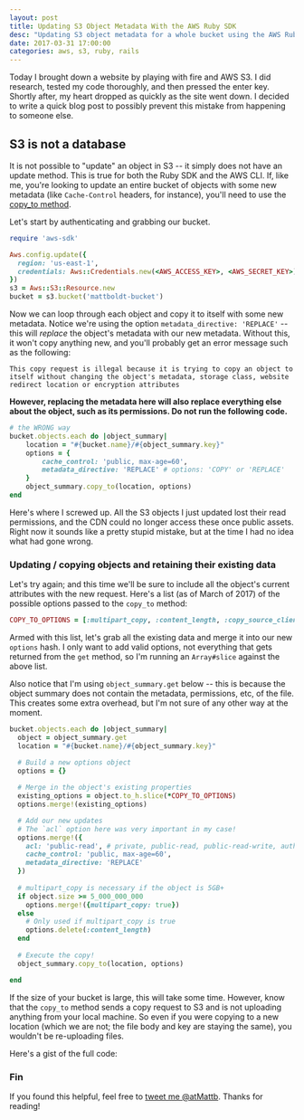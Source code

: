 ```yaml
---
layout: post
title: Updating S3 Object Metadata With the AWS Ruby SDK
desc: "Updating S3 object metadata for a whole bucket using the AWS Ruby sdk"
date: 2017-03-31 17:00:00
categories: aws, s3, ruby, rails
---
```


Today I brought down a website by playing with fire and AWS S3. I did research, tested my code thoroughly, and then pressed the enter key. Shortly after, my heart dropped as quickly as the site went down. I decided to write a quick blog post to possibly prevent this mistake from happening to someone else.

## S3 is not a database

It is not possible to "update" an object in S3 -- it simply does not have an update method. This is true for both the Ruby SDK and the AWS CLI. If, like me, you're looking to update an entire bucket of objects with some new metadata (like `Cache-Control` headers, for instance), you'll need to use the [copy_to method](http://docs.aws.amazon.com/sdkforruby/api/Aws/S3/Object.html#copy_to-instance_method).

Let's start by authenticating and grabbing our bucket. 

```ruby
require 'aws-sdk'

Aws.config.update({
  region: 'us-east-1',
  credentials: Aws::Credentials.new(<AWS_ACCESS_KEY>, <AWS_SECRET_KEY>)
})
s3 = Aws::S3::Resource.new
bucket = s3.bucket('mattboldt-bucket')
```

Now we can loop through each object and copy it to itself with some new metadata. Notice we're using the option `metadata_directive: 'REPLACE'` -- this will _replace_ the object's metadata with our new metadata. Without this, it won't copy anything new, and you'll probably get an error message such as the following:

```
This copy request is illegal because it is trying to copy an object to itself without changing the object's metadata, storage class, website redirect location or encryption attributes
```
 **However, replacing the metadata here will also replace everything else about the object, such as its permissions. Do not run the following code.**

```ruby
# the WRONG way
bucket.objects.each do |object_summary|
	location = "#{bucket.name}/#{object_summary.key}"
	options = {
		cache_control: 'public, max-age=60',
		metadata_directive: 'REPLACE' # options: 'COPY' or 'REPLACE'
	}
	object_summary.copy_to(location, options)
end
```

Here's where I screwed up. All the S3 objects I just updated lost their read permissions, and the CDN could no longer access these once public assets. Right now it sounds like a pretty stupid mistake, but at the time I had no idea what had gone wrong.

### Updating / copying objects and retaining their existing data

Let's try again; and this time we'll be sure to include all the object's current attributes with the new request. Here's a list (as of March of 2017) of the possible options passed to the `copy_to` method:

```ruby
COPY_TO_OPTIONS = [:multipart_copy, :content_length, :copy_source_client, :copy_source_region, :acl, :cache_control, :content_disposition, :content_encoding, :content_language, :content_type, :copy_source_if_match, :copy_source_if_modified_since, :copy_source_if_none_match, :copy_source_if_unmodified_since, :expires, :grant_full_control, :grant_read, :grant_read_acp, :grant_write_acp, :metadata, :metadata_directive, :tagging_directive, :server_side_encryption, :storage_class, :website_redirect_location, :sse_customer_algorithm, :sse_customer_key, :sse_customer_key_md5, :ssekms_key_id, :copy_source_sse_customer_algorithm, :copy_source_sse_customer_key, :copy_source_sse_customer_key_md5, :request_payer, :tagging, :use_accelerate_endpoint]
```

Armed with this list, let's grab all the existing data and merge it into our new `options` hash. I only want to add valid options, not everything that gets returned from the `get` method, so I'm running an `Array#slice` against the above list.

Also notice that I'm using `object_summary.get` below -- this is because the object summary does not contain the metadata, permissions, etc, of the file. This creates some extra overhead, but I'm not sure of any other way at the moment.

```ruby
bucket.objects.each do |object_summary|
  object = object_summary.get
  location = "#{bucket.name}/#{object_summary.key}"

  # Build a new options object
  options = {}
 
  # Merge in the object's existing properties
  existing_options = object.to_h.slice(*COPY_TO_OPTIONS)
  options.merge!(existing_options)

  # Add our new updates
  # The `acl` option here was very important in my case!
  options.merge!({
    acl: 'public-read', # private, public-read, public-read-write, authenticated-read, aws-exec-read, bucket-owner-read, bucket-owner-full-control
    cache_control: 'public, max-age=60',
    metadata_directive: 'REPLACE'
  })
  
  # multipart_copy is necessary if the object is 5GB+
  if object.size >= 5_000_000_000
    options.merge!({multipart_copy: true})
  else
    # Only used if multipart_copy is true
    options.delete(:content_length)
  end
  
  # Execute the copy!
  object_summary.copy_to(location, options)

end
```

If the size of your bucket is large, this will take some time. However, know that the `copy_to` method sends a copy request to S3 and is not uploading anything from your local machine. So even if you were copying to a new location (which we are not; the file body and key are staying the same), you wouldn't be re-uploading files.

Here's a gist of the full code:

<script src="https://gist.github.com/mattboldt/6052bac987c16b73563d4d6c56d7509b.js"></script>

### Fin

If you found this helpful, feel free to [tweet me @atMattb](https://twitter.com/atmattb). Thanks for reading!